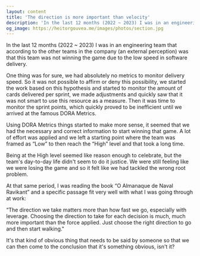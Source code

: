 ```yaml
---
layout: content
title: 'The direction is more important than velocity'
description: 'In the last 12 months (2022 ~ 2023) I was in an engineering team that according to the other teams in the company (an external perception) was that this team was not winning the game due to the low speed in software delivery.'
og_image: https://heitorgouvea.me/images/photos/section.jpg
---
```


In the last 12 months (2022 ~ 2023) I was in an engineering team that according to the other teams in the company (an external perception) was that this team was not winning the game due to the low speed in software delivery.

One thing was for sure, we had absolutely no metrics to monitor delivery speed. So it was not possible to affirm or deny this possibility, we started the work based on this hypothesis and started to monitor the amount of cards delivered per sprint, we made adjustments and quickly saw that it was not smart to use this resource as a measure. Then it was time to monitor the sprint points, which quickly proved to be inefficient until we arrived at the famous DORA Metrics.

Using DORA Metrics things started to make more sense, it seemed that we had the necessary and correct information to start winning that game. A lot of effort was applied and we left a starting point where the team was framed as “Low” to then reach the “High” level and that took a long time.

Being at the High level seemed like reason enough to celebrate, but the team's day-to-day life didn't seem to do it justice. We were still feeling like we were losing the game and so it felt like we had tackled the wrong root problem.

At that same period, I was reading the book “O Almanaque de Naval Ravikant” and a specific passage fit very well with what I was going through at work:

“The direction we take matters more than how fast we go, especially with leverage. Choosing the direction to take for each decision is much, much more important than the force applied. Just choose the right direction to go and then start walking."

It's that kind of obvious thing that needs to be said by someone so that we can then come to the conclusion that it's something obvious, isn't it?